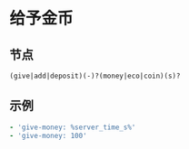 # 给予金币

## 节点

```text
(give|add|deposit)(-)?(money|eco|coin)(s)?
```

## 示例

```yaml
- 'give-money: %server_time_s%'
- 'give-money: 100'
```

